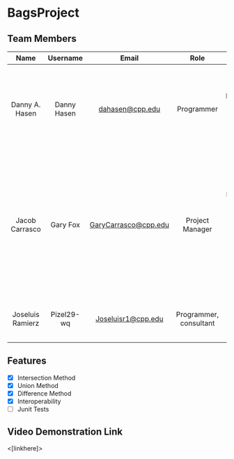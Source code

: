 # BagsProject

## Team Members
| Name | Username | Email | Role | Contributions|
|:----------:|:----------:|:----------:|:----------:|:----------:|
| Danny A. Hasen  | Danny Hasen | dahasen@cpp.edu  | Programmer | -Implemented Difference method in LinkedBag and ResizableArrayBag -Tested A-B vs B-A functionality -Added Javadoc comments -Pushed feature branch for review|
| Jacob Carrasco  | Gary Fox  | GaryCarrasco@cpp.edu  | Project Manager | -Created repository -Added BagInterface -Started Efficiency Document -Added Intersection implementation -Implemented ArrayBag -Bug Fixes -Organized meetings -Created BagDriver -Created  and curiated documentation files |
| Joseluis Ramierz | Pizel29-wq | Joseluisr1@cpp.edu | Programmer, consultant | -Created the union method -Attempted to implement Union method |

## Features
- [X] Intersection Method
- [X] Union Method
- [X] Difference Method
- [X] Interoperability
- [ ] Junit Tests

## Video Demonstration Link
<[linkhere]>
